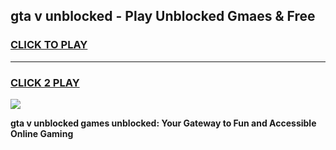 
## gta v unblocked - Play Unblocked Gmaes & Free
<h3>
<a href="https://news.freeplayer.one?title=gta_v_unblocked&ref=16F">CLICK TO PLAY</a></h3>
<hr>

<h3>
<a href="https://news.freeplayer.one?title=gta_v_unblocked&ref=16F">CLICK 2 PLAY</a>
  
</h3>

<a href="https://news.freeplayer.one?title=gta_v_unblocked&ref=16F/"><img src="https://clearcache.store/games.png"></a>


**gta v unblocked games unblocked: Your Gateway to Fun and Accessible Online Gaming**
